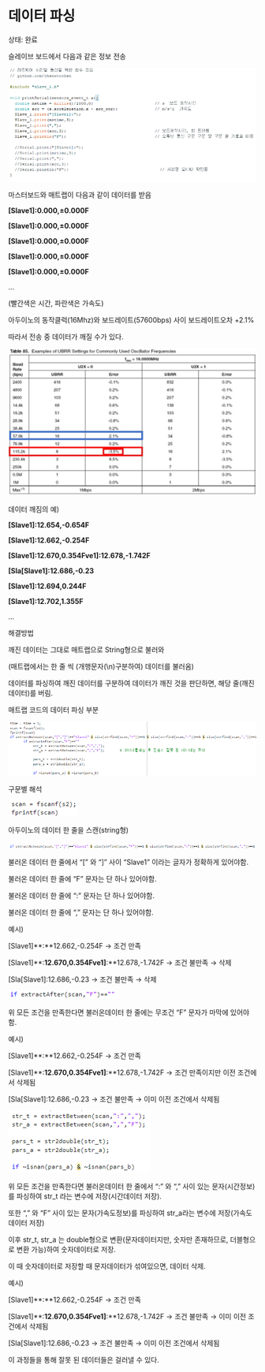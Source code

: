 # 데이터 파싱

상태: 완료

슬레이브 보드에서 다음과 같은 정보 전송

![Untitled](%E1%84%83%E1%85%A6%E1%84%8B%E1%85%B5%E1%84%90%E1%85%A5%20%E1%84%91%E1%85%A1%E1%84%89%E1%85%B5%E1%86%BC%200d775b47d8004c3586c52d5f0458b019/Untitled.png)

마스터보드와 매트랩이 다음과 같이 데이터를 받음

**[Slave1]:0.000,±0.000F**

**[Slave1]:0.000,±0.000F**

**[Slave1]:0.000,±0.000F**

**[Slave1]:0.000,±0.000F**

**[Slave1]:0.000,±0.000F**

…

(빨간색은 시간, 파란색은 가속도)

아두이노의 동작클럭(16Mhz)와 보드레이트(57600bps)  사이 보드레이트오차 +2.1%

따라서 전송 중 데이터가 깨질 수가 있다.

![Untitled](%E1%84%83%E1%85%A6%E1%84%8B%E1%85%B5%E1%84%90%E1%85%A5%20%E1%84%91%E1%85%A1%E1%84%89%E1%85%B5%E1%86%BC%200d775b47d8004c3586c52d5f0458b019/Untitled%201.png)

데이터 깨짐의 예)

**[Slave1]:12.654,-0.654F**

**[Slave1]:12.662,-0.254F**

**[Slave1]:12.670,0.354Fve1]:12.678,-1.742F**

**[Sla[Slave1]:12.686,-0.23**

**[Slave1]:12.694,0.244F**

**[Slave1]:12.702,1.355F**

…

해결방법

깨진 데이터는 그대로 매트랩으로 String형으로 불러와

(매트랩에서는 한 줄 씩 (개행문자(\n)구분하여) 데이터를 불러옴)

데이터를 파싱하여 깨진 데이터를 구분하여 데이터가 깨진 것을 판단하면, 해당 줄(깨진 데이터)를 버림.

매트랩 코드의 데이터 파싱 부분

![Untitled](%E1%84%83%E1%85%A6%E1%84%8B%E1%85%B5%E1%84%90%E1%85%A5%20%E1%84%91%E1%85%A1%E1%84%89%E1%85%B5%E1%86%BC%200d775b47d8004c3586c52d5f0458b019/Untitled%202.png)

구문별 해석

![Untitled](%E1%84%83%E1%85%A6%E1%84%8B%E1%85%B5%E1%84%90%E1%85%A5%20%E1%84%91%E1%85%A1%E1%84%89%E1%85%B5%E1%86%BC%200d775b47d8004c3586c52d5f0458b019/Untitled%203.png)

아두이노의 데이터 한 줄을 스캔(string형)

![Untitled](%E1%84%83%E1%85%A6%E1%84%8B%E1%85%B5%E1%84%90%E1%85%A5%20%E1%84%91%E1%85%A1%E1%84%89%E1%85%B5%E1%86%BC%200d775b47d8004c3586c52d5f0458b019/Untitled%204.png)

불러온 데이터 한 줄에서 “[” 와 “]” 사이 “Slave1” 이라는 글자가 정확하게 있어야함.

불러온 데이터 한 줄에 “F” 문자는 단 하나 있어야함.

불러온 데이터 한 줄에 “:” 문자는 단 하나 있어야함.

불러온 데이터 한 줄에 “,” 문자는 단 하나 있어야함.

예시)

[Slave1]**:**12.662,-0.254F    → 조건 만족

[Slave1]**:**12.670,0.354Fve1]**:**12.678,-1.742F     → 조건 불만족 → 삭제

[Sla[Slave1]:12.686,-0.23      → 조건 불만족 → 삭제

![Untitled](%E1%84%83%E1%85%A6%E1%84%8B%E1%85%B5%E1%84%90%E1%85%A5%20%E1%84%91%E1%85%A1%E1%84%89%E1%85%B5%E1%86%BC%200d775b47d8004c3586c52d5f0458b019/Untitled%205.png)

위 모든 조건을 만족한다면 불러온데이터 한 줄에는 무조건 “F” 문자가 마막에 있어야함.

예시)

[Slave1]**:**12.662,-0.254F    → 조건 만족

[Slave1]**:**12.670,0.354Fve1]**:**12.678,-1.742F     → 조건 만족이지만 이전 조건에서 삭제됨

[Sla[Slave1]:12.686,-0.23      → 조건 불만족 → 이미 이전 조건에서 삭제됨

![Untitled](%E1%84%83%E1%85%A6%E1%84%8B%E1%85%B5%E1%84%90%E1%85%A5%20%E1%84%91%E1%85%A1%E1%84%89%E1%85%B5%E1%86%BC%200d775b47d8004c3586c52d5f0458b019/Untitled%206.png)

위 모든 조건을 만족한다면 불러온데이터 한 줄에서 “:” 와 “,” 사이 있는 문자(시간정보)를 파싱하여 str_t 라는 변수에 저장(시간데이터 저장).

또한 “,” 와 “F” 사이 있는 문자(가속도정보)를 파싱하여 str_a라는 변수에 저장(가속도 데이터 저장)

이후 str_t, str_a 는 double형으로 변환(문자데이터지만, 숫자만 존재하므로, 더블형으로 변환 가능)하여 숫자데이터로 저장.

이 때 숫자데이터로 저장할 때 문자데이터가 섞여있으면, 데이터 삭제. 

예시)

[Slave1]**:**12.662,-0.254F    → 조건 만족

[Slave1]**:**12.670,0.354Fve1]**:**12.678,-1.742F     → 조건 불만족 → 이미 이전 조건에서 삭제됨

[Sla[Slave1]:12.686,-0.23      → 조건 불만족 → 이미 이전 조건에서 삭제됨

이 과정들을 통해 잘못 된 데이터들은 걸러낼 수 있다.